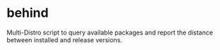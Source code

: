 # behind
Multi-Distro script to query available packages and report the distance between installed and release versions.
